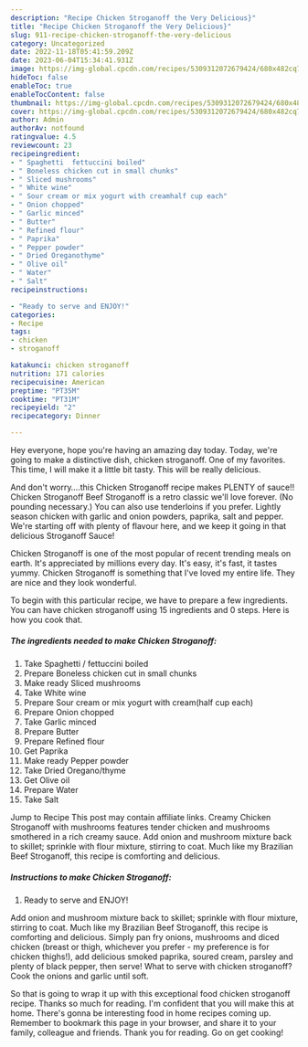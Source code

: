 ```yaml
---
description: "Recipe Chicken Stroganoff the Very Delicious}"
title: "Recipe Chicken Stroganoff the Very Delicious}"
slug: 911-recipe-chicken-stroganoff-the-very-delicious
category: Uncategorized
date: 2022-11-18T05:41:59.209Z
date: 2023-06-04T15:34:41.931Z
image: https://img-global.cpcdn.com/recipes/5309312072679424/680x482cq70/chicken-stroganoff-recipe-main-photo.jpg
hideToc: false
enableToc: true
enableTocContent: false
thumbnail: https://img-global.cpcdn.com/recipes/5309312072679424/680x482cq70/chicken-stroganoff-recipe-main-photo.jpg
cover: https://img-global.cpcdn.com/recipes/5309312072679424/680x482cq70/chicken-stroganoff-recipe-main-photo.jpg
author: Admin
authorAv: notfound
ratingvalue: 4.5
reviewcount: 23
recipeingredient:
- " Spaghetti  fettuccini boiled"
- " Boneless chicken cut in small chunks"
- " Sliced mushrooms"
- " White wine"
- " Sour cream or mix yogurt with creamhalf cup each"
- " Onion chopped"
- " Garlic minced"
- " Butter"
- " Refined flour"
- " Paprika"
- " Pepper powder"
- " Dried Oreganothyme"
- " Olive oil"
- " Water"
- " Salt"
recipeinstructions:

- "Ready to serve and ENJOY!"
categories:
- Recipe
tags:
- chicken
- stroganoff

katakunci: chicken stroganoff 
nutrition: 171 calories
recipecuisine: American
preptime: "PT35M"
cooktime: "PT31M"
recipeyield: "2"
recipecategory: Dinner

---
```



Hey everyone, hope you're having an amazing day today. Today, we're going to make a distinctive dish, chicken stroganoff. One of my favorites. This time, I will make it a little bit tasty. This will be really delicious.

And don&#39;t worry….this Chicken Stroganoff recipe makes PLENTY of sauce!! Chicken Stroganoff Beef Stroganoff is a retro classic we&#39;ll love forever. (No pounding necessary.) You can also use tenderloins if you prefer. Lightly season chicken with garlic and onion powders, paprika, salt and pepper. We&#39;re starting off with plenty of flavour here, and we keep it going in that delicious Stroganoff Sauce!

Chicken Stroganoff is one of the most popular of recent trending meals on earth. It's appreciated by millions every day. It's easy, it's fast, it tastes yummy. Chicken Stroganoff is something that I've loved my entire life. They are nice and they look wonderful.


To begin with this particular recipe, we have to prepare a few ingredients. You can have chicken stroganoff using 15 ingredients and 0 steps. Here is how you cook that.

<!--inarticleads1-->

##### The ingredients needed to make Chicken Stroganoff:

1. Take  Spaghetti / fettuccini boiled
1. Prepare  Boneless chicken cut in small chunks
1. Make ready  Sliced mushrooms
1. Take  White wine
1. Prepare  Sour cream or mix yogurt with cream(half cup each)
1. Prepare  Onion chopped
1. Take  Garlic minced
1. Prepare  Butter
1. Prepare  Refined flour
1. Get  Paprika
1. Make ready  Pepper powder
1. Take  Dried Oregano/thyme
1. Get  Olive oil
1. Prepare  Water
1. Take  Salt


Jump to Recipe This post may contain affiliate links. Creamy Chicken Stroganoff with mushrooms features tender chicken and mushrooms smothered in a rich creamy sauce. Add onion and mushroom mixture back to skillet; sprinkle with flour mixture, stirring to coat. Much like my Brazilian Beef Stroganoff, this recipe is comforting and delicious. 

<!--inarticleads2-->

##### Instructions to make Chicken Stroganoff:


1. Ready to serve and ENJOY!

Add onion and mushroom mixture back to skillet; sprinkle with flour mixture, stirring to coat. Much like my Brazilian Beef Stroganoff, this recipe is comforting and delicious. Simply pan fry onions, mushrooms and diced chicken (breast or thigh, whichever you prefer - my preference is for chicken thighs!), add delicious smoked paprika, soured cream, parsley and plenty of black pepper, then serve! What to serve with chicken stroganoff? Cook the onions and garlic until soft. 

So that is going to wrap it up with this exceptional food chicken stroganoff recipe. Thanks so much for reading. I'm confident that you will make this at home. There's gonna be interesting food in home recipes coming up. Remember to bookmark this page in your browser, and share it to your family, colleague and friends. Thank you for reading. Go on get cooking!
